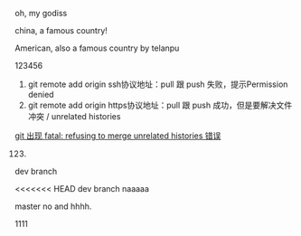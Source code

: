 
oh, my godiss

china, a famous country!

American, also a famous country by telanpu


123456



1. git remote add origin ssh协议地址：pull 跟 push 失败，提示Permission denied
2. git remote add origin https协议地址：pull 跟 push 成功，但是要解决文件冲突 / unrelated histories

[git 出现 fatal: refusing to merge unrelated histories 错误](https://www.centos.bz/2018/03/git-%E5%87%BA%E7%8E%B0-fatal-refusing-to-merge-unrelated-histories-%E9%94%99%E8%AF%AF/)

123.

dev branch

<<<<<<< HEAD
dev branch naaaaa

master no and hhhh.

1111